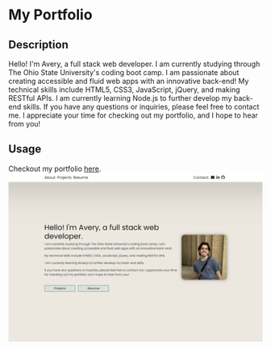 # My Portfolio

## Description
Hello! I'm Avery, a full stack web developer.
I am currently studying through The Ohio State University's coding boot camp. I am passionate about creating accessible and fluid web apps with an innovative back-end!
My technical skills include HTML5, CSS3, JavaScript, jQuery, and making RESTful APIs.
I am currently learning Node.js to further develop my back-end skills.
If you have any questions or inquiries, please feel free to contact me. I appreciate your time for checking out my portfolio, and I hope to hear from you!
## Usage
Checkout my portfolio [here](https://averyjmiller.github.io/my-portfolio/).
![My portfolio](./Assets/Images/Avery_Miller_Portfolio.png)

